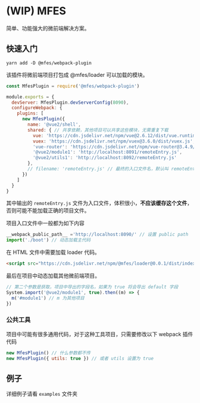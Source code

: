 # (WIP) MFES

简单、功能强大的微前端解决方案。

## 快速入门

```
yarn add -D @mfes/webpack-plugin
```

该插件将微前端项目打包成 @mfes/loader 可以加载的模块。

```js
const MfesPlugin = require('@mfes/webpack-plugin')

module.exports = {
  devServer: MfesPlugin.devServerConfig(8090),
  configureWebpack: {
    plugins: [
      new MfesPlugin({
        name: '@vue2/shell',
        shared: { // 共享依赖，其他项目可以共享这些模块，无需重复下载
          vue: 'https://cdn.jsdelivr.net/npm/vue@2.6.12/dist/vue.runtime.js',
          vuex: 'https://cdn.jsdelivr.net/npm/vuex@3.6.0/dist/vuex.js',
          'vue-router': 'https://cdn.jsdelivr.net/npm/vue-router@3.4.9/dist/vue-router.js',
          '@vue2/module1': 'http://localhost:8091/remoteEntry.js',
          '@vue2/utils1': 'http://localhost:8092/remoteEntry.js'
        },
        // filename: 'remoteEntry.js' // 最终的入口文件名，默认叫 remoteEntry.js
      })
    ]
  }
}
```

其中输出的 `remoteEntry.js` 文件为入口文件，体积很小，**不应该缓存这个文件**，否则可能不能加载正确的项目文件。

项目入口文件中一般都为如下内容

```js
__webpack_public_path__ ='http://localhost:8090/' // 设置 public path
import('./boot') // 动态加载主代码
```

在 HTML 文件中需要加载 loader 代码。

```html
<script src="https://cdn.jsdelivr.net/npm/@mfes/loader@0.0.1/dist/index.js"></script>
```

最后在项目中动态加载其他微前端项目。

```js
// 第二个参数是获取，项目中导出的字段名，如果为 true 将会导出 default 字段
System.import('@vue2/module1', true).then((m) => {
  m('#module1') // m 为其他项目
})
```

### 公共工具

项目中可能有很多通用代码，对于这种工具项目，只需要修改以下 webpack 插件代码

```js
new MfesPlugin() // 什么参数都不传
new MfesPlugin({ utils: true }) // 或者 utils 设置为 true
```

## 例子

详细例子请看 `examples` 文件夹
